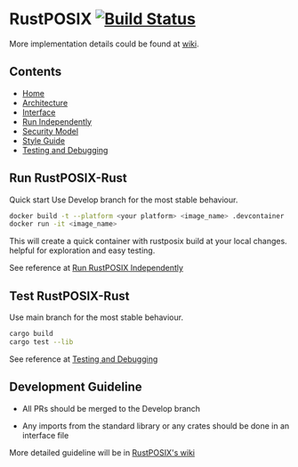 # RustPOSIX [![Build Status](https://github.com/Lind-Project/safeposix-rust/actions/workflows/lind-selfhost.yml/badge.svg?branch=develop)](https://github.com/Lind-Project/safeposix-rust/actions/workflows/lind-selfhost.yml)

More implementation details could be found at [wiki](https://github.com/Lind-Project/lind-docs/blob/main/docs/RustPOSIX/Home.md).

## Contents

* [Home](https://github.com/Lind-Project/lind-docs/blob/main/docs/RustPOSIX/Home.md)
* [Architecture](https://github.com/Lind-Project/lind-docs/blob/main/docs/RustPOSIX/Architecture.md)
* [Interface](https://github.com/Lind-Project/lind-docs/blob/main/docs/RustPOSIX/Interface.md)
* [Run Independently](https://github.com/Lind-Project/lind-docs/blob/main/docs/RustPOSIX/Run-Independently.md)
* [Security Model](https://github.com/Lind-Project/lind-docs/blob/main/docs/RustPOSIX/Security-Model.md)
* [Style Guide](https://github.com/Lind-Project/lind-docs/blob/main/docs/RustPOSIX/Style-Guide.md)
* [Testing and Debugging](https://github.com/Lind-Project/lind-docs/blob/main/docs/RustPOSIX/Testing-and-Debugging.md)

## Run RustPOSIX-Rust

Quick start
Use Develop branch for the most stable behaviour.

```bash
docker build -t --platform <your platform> <image_name> .devcontainer
docker run -it <image_name>

```

This will create a quick container with rustposix build at your local changes.
helpful for exploration and easy testing.

See reference at [Run RustPOSIX Independently](https://github.com/Lind-Project/lind-docs/blob/main/docs/RustPOSIX/Run-Independently.md)

## Test RustPOSIX-Rust

Use main branch for the most stable behaviour.

```bash
cargo build
cargo test --lib
```

See reference at [Testing and Debugging](https://github.com/Lind-Project/lind-docs/blob/main/docs/RustPOSIX/Testing-and-Debugging.md)

## Development Guideline

* All PRs should be merged to the Develop branch

* Any imports from the standard library or any crates should be done in an interface file

More detailed guideline will be in [RustPOSIX's wiki](https://github.com/Lind-Project/lind-docs/blob/main/docs/RustPOSIX/Style-Guide.md)